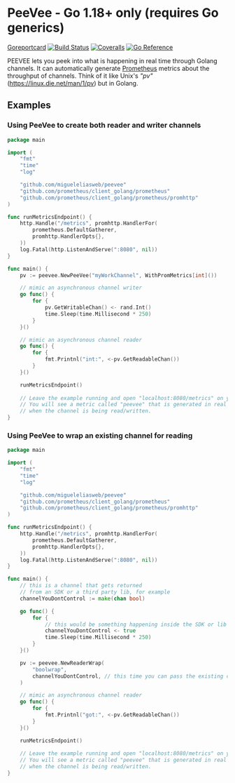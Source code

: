 

# PeeVee - Go 1.18+ only (requires Go generics)

[Goreportcard](https://goreportcard.com/badge/github.com/migueleliasweb/peevee) 
[![Build Status](https://travis-ci.org/migueleliasweb/peevee.svg?branch=master)](https://travis-ci.org/migueleliasweb/peevee) 
[![Coveralls](https://coveralls.io/repos/github/migueleliasweb/peevee/badge.svg?branch=master)](https://coveralls.io/github/migueleliasweb/peevee?branch=master)
[![Go Reference](https://pkg.go.dev/badge/github.com/migueleliasweb/peevee.svg)](https://pkg.go.dev/github.com/migueleliasweb/peevee)

PEEVEE lets you peek into what is happening in real time through Golang channels. It can automatically generate [Prometheus](https://prometheus.io/) metrics about the throughput of channels. Think of it like Unix's *"pv"* (https://linux.die.net/man/1/pv) but in Golang.

## Examples

### Using PeeVee to create both reader and writer channels

```go
package main

import (
	"fmt"
	"time"
	"log"

	"github.com/migueleliasweb/peevee"
	"github.com/prometheus/client_golang/prometheus"
	"github.com/prometheus/client_golang/prometheus/promhttp"
)

func runMetricsEndpoint() {
	http.Handle("/metrics", promhttp.HandlerFor(
		prometheus.DefaultGatherer,
		promhttp.HandlerOpts{},
	))
	log.Fatal(http.ListenAndServe(":8080", nil))
}

func main() {
	pv := peevee.NewPeeVee("myWorkChannel", WithPromMetrics[int]())

	// mimic an asynchronous channel writer
	go func() {
		for {
			pv.GetWritableChan() <- rand.Int()
			time.Sleep(time.Millisecond * 250)
		}
	}()

	// mimic an asynchronous channel reader
	go func() {
		for {
			fmt.Printnl("int:", <-pv.GetReadableChan())
		}
	}()

	runMetricsEndpoint()
	
	// Leave the example running and open "localhost:8080/metrics" on your browser.
	// You will see a metric called "peevee" that is generated in real time
	// when the channel is being read/written.
}
```

### Using PeeVee to wrap an existing channel for reading

```go
package main

import (
	"fmt"
	"time"
	"log"

	"github.com/migueleliasweb/peevee"
	"github.com/prometheus/client_golang/prometheus"
	"github.com/prometheus/client_golang/prometheus/promhttp"
)

func runMetricsEndpoint() {
	http.Handle("/metrics", promhttp.HandlerFor(
		prometheus.DefaultGatherer,
		promhttp.HandlerOpts{},
	))
	log.Fatal(http.ListenAndServe(":8080", nil))
}

func main() {
	// this is a channel that gets returned
	// from an SDK or a third party lib, for example
	channelYouDontControl := make(chan bool)

	go func() {
		for {
			// this would be something happening inside the SDK or lib
			channelYouDontControl <- true
			time.Sleep(time.Millisecond * 250)
		}
	}()

	pv := peevee.NewReaderWrap(
		"boolwrap",
		channelYouDontControl, // this time you can pass the existing channel
	)

	// mimic an asynchronous channel reader
	go func() {
		for {
			fmt.Printnl("got:", <-pv.GetReadableChan())
		}
	}()

	runMetricsEndpoint()
	
	// Leave the example running and open "localhost:8080/metrics" on your browser.
	// You will see a metric called "peevee" that is generated in real time
	// when the channel is being read/written.
}
```
